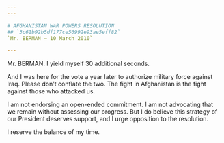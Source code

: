 ```yaml
---
---

# AFGHANISTAN WAR POWERS RESOLUTION
## `3c61b92b5df177ce56992e93ae5eff82`
`Mr. BERMAN — 10 March 2010`

---
```



Mr. BERMAN. I yield myself 30 additional seconds.

And I was here for the vote a year later to authorize military force 
against Iraq. Please don't conflate the two. The fight in Afghanistan 
is the fight against those who attacked us.

I am not endorsing an open-ended commitment. I am not advocating that 
we remain without assessing our progress. But I do believe this 
strategy of our President deserves support, and I urge opposition to 
the resolution.

I reserve the balance of my time.